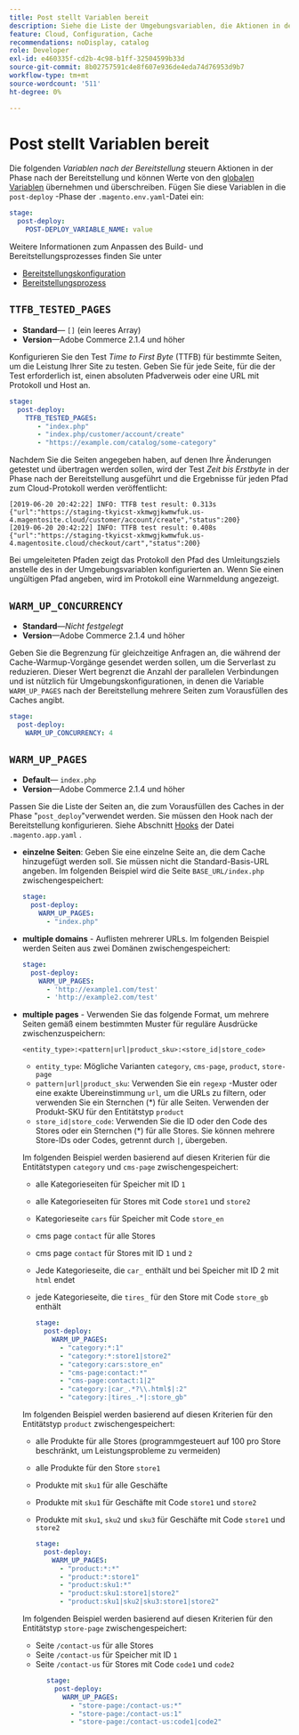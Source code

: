 ```yaml
---
title: Post stellt Variablen bereit
description: Siehe die Liste der Umgebungsvariablen, die Aktionen in der Adobe Commerce in der Cloud-Infrastruktur nach der Bereitstellung steuern.
feature: Cloud, Configuration, Cache
recommendations: noDisplay, catalog
role: Developer
exl-id: e460335f-cd2b-4c98-b1ff-32504599b33d
source-git-commit: 8b02757591c4e8f607e936de4eda74d76953d9b7
workflow-type: tm+mt
source-wordcount: '511'
ht-degree: 0%

---
```


# Post stellt Variablen bereit

Die folgenden _Variablen nach der Bereitstellung_ steuern Aktionen in der Phase nach der Bereitstellung und können Werte von den [globalen Variablen](variables-global.md) übernehmen und überschreiben. Fügen Sie diese Variablen in die `post-deploy` -Phase der `.magento.env.yaml`-Datei ein:

```yaml
stage:
  post-deploy:
    POST-DEPLOY_VARIABLE_NAME: value
```

Weitere Informationen zum Anpassen des Build- und Bereitstellungsprozesses finden Sie unter

- [Bereitstellungskonfiguration](configure-env-yaml.md)
- [Bereitstellungsprozess](../deploy/process.md)

## `TTFB_TESTED_PAGES`

- **Standard**— `[]` (ein leeres Array)
- **Version**—Adobe Commerce 2.1.4 und höher

Konfigurieren Sie den Test _Time to First Byte_ (TTFB) für bestimmte Seiten, um die Leistung Ihrer Site zu testen. Geben Sie für jede Seite, für die der Test erforderlich ist, einen absoluten Pfadverweis oder eine URL mit Protokoll und Host an.

```yaml
stage:
  post-deploy:
    TTFB_TESTED_PAGES:
       - "index.php"
       - "index.php/customer/account/create"
       - "https://example.com/catalog/some-category"
```

Nachdem Sie die Seiten angegeben haben, auf denen Ihre Änderungen getestet und übertragen werden sollen, wird der Test _Zeit bis Erstbyte_ in der Phase nach der Bereitstellung ausgeführt und die Ergebnisse für jeden Pfad zum Cloud-Protokoll werden veröffentlicht:

```terminal
[2019-06-20 20:42:22] INFO: TTFB test result: 0.313s {"url":"https://staging-tkyicst-xkmwgjkwmwfuk.us-4.magentosite.cloud/customer/account/create","status":200}
[2019-06-20 20:42:22] INFO: TTFB test result: 0.408s {"url":"https://staging-tkyicst-xkmwgjkwmwfuk.us-4.magentosite.cloud/checkout/cart","status":200}
```

Bei umgeleiteten Pfaden zeigt das Protokoll den Pfad des Umleitungsziels anstelle des in der Umgebungsvariablen konfigurierten an. Wenn Sie einen ungültigen Pfad angeben, wird im Protokoll eine Warnmeldung angezeigt.

## `WARM_UP_CONCURRENCY`

- **Standard**—_Nicht festgelegt_
- **Version**—Adobe Commerce 2.1.4 und höher

Geben Sie die Begrenzung für gleichzeitige Anfragen an, die während der Cache-Warmup-Vorgänge gesendet werden sollen, um die Serverlast zu reduzieren. Dieser Wert begrenzt die Anzahl der parallelen Verbindungen und ist nützlich für Umgebungskonfigurationen, in denen die Variable `WARM_UP_PAGES` nach der Bereitstellung mehrere Seiten zum Vorausfüllen des Caches angibt.

```yaml
stage:
  post-deploy:
    WARM_UP_CONCURRENCY: 4
```

## `WARM_UP_PAGES`

- **Default**— `index.php`
- **Version**—Adobe Commerce 2.1.4 und höher

Passen Sie die Liste der Seiten an, die zum Vorausfüllen des Caches in der Phase &quot;`post_deploy`&quot;verwendet werden. Sie müssen den Hook nach der Bereitstellung konfigurieren. Siehe Abschnitt [Hooks](../application/hooks-property.md) der Datei `.magento.app.yaml` .

- **einzelne Seiten**: Geben Sie eine einzelne Seite an, die dem Cache hinzugefügt werden soll. Sie müssen nicht die Standard-Basis-URL angeben. Im folgenden Beispiel wird die Seite `BASE_URL/index.php` zwischengespeichert:

  ```yaml
  stage:
    post-deploy:
      WARM_UP_PAGES:
        - "index.php"
  ```

- **multiple domains** - Auflisten mehrerer URLs. Im folgenden Beispiel werden Seiten aus zwei Domänen zwischengespeichert:

  ```yaml
  stage:
    post-deploy:
      WARM_UP_PAGES:
        - 'http://example1.com/test'
        - 'http://example2.com/test'
  ```

- **multiple pages** - Verwenden Sie das folgende Format, um mehrere Seiten gemäß einem bestimmten Muster für reguläre Ausdrücke zwischenzuspeichern:

  ```terminal
  <entity_type>:<pattern|url|product_sku>:<store_id|store_code>
  ```

   - `entity_type`: Mögliche Varianten `category`, `cms-page`, `product`, `store-page`
   - `pattern|url|product_sku`: Verwenden Sie ein `regexp` -Muster oder eine exakte Übereinstimmung `url`, um die URLs zu filtern, oder verwenden Sie ein Sternchen (\*) für alle Seiten. Verwenden der Produkt-SKU für den Entitätstyp `product`
   - `store_id|store_code`: Verwenden Sie die ID oder den Code des Stores oder ein Sternchen (\*) für alle Stores. Sie können mehrere Store-IDs oder Codes, getrennt durch `|`, übergeben.

  Im folgenden Beispiel werden basierend auf diesen Kriterien für die Entitätstypen `category` und `cms-page` zwischengespeichert:
   - alle Kategorieseiten für Speicher mit ID `1`
   - alle Kategorieseiten für Stores mit Code `store1` und `store2`
   - Kategorieseite `cars` für Speicher mit Code `store_en`
   - cms page `contact` für alle Stores
   - cms page `contact` für Stores mit ID `1` und `2`
   - Jede Kategorieseite, die `car_` enthält und bei Speicher mit ID 2 mit `html` endet
   - jede Kategorieseite, die `tires_` für den Store mit Code `store_gb` enthält

     ```yaml
     stage:
       post-deploy:
         WARM_UP_PAGES:
           - "category:*:1"
           - "category:*:store1|store2"
           - "category:cars:store_en"
           - "cms-page:contact:*"
           - "cms-page:contact:1|2"
           - "category:|car_.*?\\.html$|:2"
           - "category:|tires_.*|:store_gb"
     ```

  Im folgenden Beispiel werden basierend auf diesen Kriterien für den Entitätstyp `product` zwischengespeichert:
   - alle Produkte für alle Stores (programmgesteuert auf 100 pro Store beschränkt, um Leistungsprobleme zu vermeiden)
   - alle Produkte für den Store `store1`
   - Produkte mit `sku1` für alle Geschäfte
   - Produkte mit `sku1` für Geschäfte mit Code `store1` und `store2`
   - Produkte mit `sku1`, `sku2` und `sku3` für Geschäfte mit Code `store1` und `store2`

     ```yaml
     stage:
       post-deploy:
         WARM_UP_PAGES:
           - "product:*:*"
           - "product:*:store1"
           - "product:sku1:*"
           - "product:sku1:store1|store2"
           - "product:sku1|sku2|sku3:store1|store2"
     ```

  Im folgenden Beispiel werden basierend auf diesen Kriterien für den Entitätstyp `store-page` zwischengespeichert:
   - Seite `/contact-us` für alle Stores
   - Seite `/contact-us` für Speicher mit ID `1`
   - Seite `/contact-us` für Stores mit Code `code1` und `code2`

  ```yaml
        stage:
          post-deploy:
            WARM_UP_PAGES:
              - "store-page:/contact-us:*"
              - "store-page:/contact-us:1"
              - "store-page:/contact-us:code1|code2"
  ```
